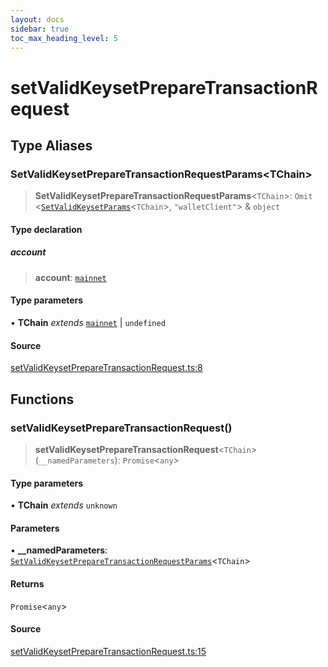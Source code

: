 ```yaml
---
layout: docs
sidebar: true
toc_max_heading_level: 5
---
```


# setValidKeysetPrepareTransactionRequest

## Type Aliases

### SetValidKeysetPrepareTransactionRequestParams\<TChain\>

> **SetValidKeysetPrepareTransactionRequestParams**\<`TChain`\>: `Omit` \<[`SetValidKeysetParams`](setValidKeyset.md#setvalidkeysetparamstchain)\<`TChain`\>, `"walletClient"`\> & `object`

#### Type declaration

##### account

> **account**: [`mainnet`](chains.md#mainnet)

#### Type parameters

• **TChain** *extends* [`mainnet`](chains.md#mainnet) \| `undefined`

#### Source

[setValidKeysetPrepareTransactionRequest.ts:8](https://github.com/offchainlabs/arbitrum-orbit-sdk/blob/fa20b8d23170b5196c4c9cdb5fc2dfefa349f1c8/src/setValidKeysetPrepareTransactionRequest.ts#L8)

## Functions

### setValidKeysetPrepareTransactionRequest()

> **setValidKeysetPrepareTransactionRequest**\<`TChain`\>(`__namedParameters`): `Promise`\<`any`\>

#### Type parameters

• **TChain** *extends* `unknown`

#### Parameters

• **\_\_namedParameters**: [`SetValidKeysetPrepareTransactionRequestParams`](setValidKeysetPrepareTransactionRequest.md#setvalidkeysetpreparetransactionrequestparamstchain)\<`TChain`\>

#### Returns

`Promise`\<`any`\>

#### Source

[setValidKeysetPrepareTransactionRequest.ts:15](https://github.com/offchainlabs/arbitrum-orbit-sdk/blob/fa20b8d23170b5196c4c9cdb5fc2dfefa349f1c8/src/setValidKeysetPrepareTransactionRequest.ts#L15)
